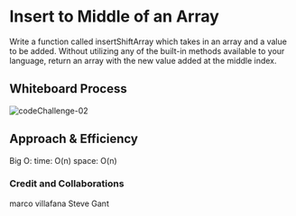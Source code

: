 # Insert to Middle of an Array

Write a function called insertShiftArray which takes in an array and a value to be added. Without utilizing any of the built-in methods available to your language, return an array with the new value added at the middle index.

## Whiteboard Process

![codeChallenge-02](/assets/codeChallenge-02.png)

## Approach & Efficiency

Big O:
time: O(n)
space: O(n)

### Credit and Collaborations

marco villafana
Steve Gant